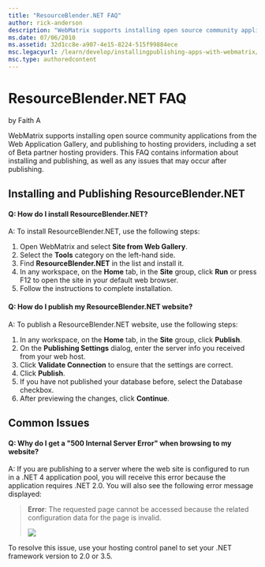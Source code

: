 ```yaml
---
title: "ResourceBlender.NET FAQ"
author: rick-anderson
description: "WebMatrix supports installing open source community applications from the Web Application Gallery, and publishing to hosting providers, including a set of Be..."
ms.date: 07/06/2010
ms.assetid: 32d1cc8e-a907-4e15-8224-515f99884ece
msc.legacyurl: /learn/develop/installingpublishing-apps-with-webmatrix/resourceblendernet-faq
msc.type: authoredcontent
---
```

ResourceBlender.NET FAQ
====================
by Faith A

WebMatrix supports installing open source community applications from the Web Application Gallery, and publishing to hosting providers, including a set of Beta partner hosting providers. This FAQ contains information about installing and publishing, as well as any issues that may occur after publishing.

## Installing and Publishing ResourceBlender.NET

#### Q: How do I install ResourceBlender.NET?

A: To install ResourceBlender.NET, use the following steps:

1. Open WebMatrix and select **Site from Web Gallery**.
2. Select the **Tools** category on the left-hand side.
3. Find **ResourceBlender.NET** in the list and install it.
4. In any workspace, on the **Home** tab, in the **Site** group, click **Run** or press F12 to open the site in your default web browser.
5. Follow the instructions to complete installation.

#### Q: How do I publish my ResourceBlender.NET website?

A: To publish a ResourceBlender.NET website, use the following steps:

1. In any workspace, on the **Home** tab, in the **Site** group, click **Publish**.
2. On the **Publishing Settings** dialog, enter the server info you received from your web host.
3. Click **Validate Connection** to ensure that the settings are correct.
4. Click **Publish**.
5. If you have not published your database before, select the Database checkbox.
6. After previewing the changes, click **Continue**.

## Common Issues

#### Q: Why do I get a "500 Internal Server Error" when browsing to my website?

A: If you are publishing to a server where the web site is configured to run in a .NET 4 application pool, you will receive this error because the application requires .NET 2.0. You will also see the following error message displayed:

> **Error**: The requested page cannot be accessed because the related configuration data for the page is invalid.
> 
> ![](resourceblendernet-faq/_static/image1.png)

To resolve this issue, use your hosting control panel to set your .NET framework version to 2.0 or 3.5.